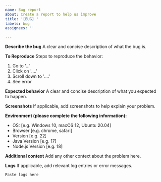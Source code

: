 ```yaml
---
name: Bug report
about: Create a report to help us improve
title: '[BUG] '
labels: bug
assignees: ''

---
```


**Describe the bug**
A clear and concise description of what the bug is.

**To Reproduce**
Steps to reproduce the behavior:
1. Go to '...'
2. Click on '....'
3. Scroll down to '....'
4. See error

**Expected behavior**
A clear and concise description of what you expected to happen.

**Screenshots**
If applicable, add screenshots to help explain your problem.

**Environment (please complete the following information):**
 - OS: [e.g. Windows 10, macOS 12, Ubuntu 20.04]
 - Browser [e.g. chrome, safari]
 - Version [e.g. 22]
 - Java Version [e.g. 17]
 - Node.js Version [e.g. 18]

**Additional context**
Add any other context about the problem here.

**Logs**
If applicable, add relevant log entries or error messages.

```
Paste logs here
```

